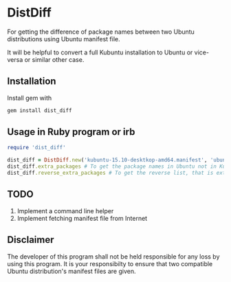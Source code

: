 DistDiff
========

For getting the difference of package names between two Ubuntu distributions using Ubuntu manifest file.

It will be helpful to convert a full Kubuntu installation to Ubuntu or vice-versa or similar other case.

Installation
------------
Install gem with

```ruby
gem install dist_diff
```

Usage in Ruby program or irb
----------------------------

```ruby
require 'dist_diff'

dist_diff = DistDiff.new('kubuntu-15.10-desktkop-amd64.manifest', 'ubuntu-15.10-desktkop-amd64.manifest')
dist_diff.extra_packages # To get the package names in Ubuntu not in Kubuntu
dist_diff.reverse_extra_packages # To get the reverse list, that is extra packages in Kubuntu
```

TODO
----
1. Implement a command line helper
2. Implement fetching manifest file from Internet

Disclaimer
-----------

The developer of this program shall not be held responsible for any loss by using this program. It is your responsibilty to ensure that two compatible Ubuntu distribution's manifest files are given.